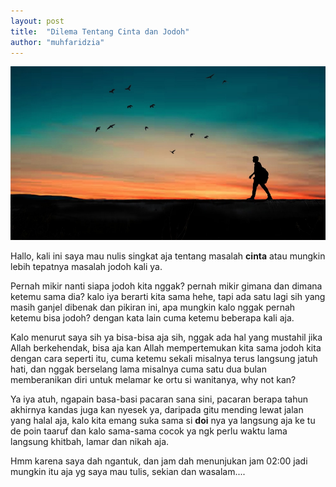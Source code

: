 ```yaml
---
layout: post
title:  "Dilema Tentang Cinta dan Jodoh"
author: "muhfaridzia"
---
```


![Engaging-Human](/img/pexels-photo-1046896.jpeg)

Hallo, kali ini saya mau nulis singkat aja tentang masalah **cinta** atau mungkin lebih tepatnya masalah jodoh kali ya.

Pernah mikir nanti siapa jodoh kita nggak? pernah mikir gimana dan dimana ketemu sama dia? kalo iya berarti kita sama hehe, tapi ada satu lagi sih yang masih ganjel dibenak dan pikiran ini, apa mungkin kalo nggak pernah ketemu bisa jodoh? dengan kata lain cuma ketemu beberapa kali aja.

Kalo menurut saya sih ya bisa-bisa aja sih, nggak ada hal yang mustahil jika Allah berkehendak, bisa aja kan Allah mempertemukan kita sama jodoh kita dengan cara seperti itu, cuma ketemu sekali misalnya terus langsung jatuh hati, dan nggak berselang lama misalnya cuma satu dua bulan memberanikan diri untuk melamar ke ortu si wanitanya, why not kan?

Ya iya atuh, ngapain basa-basi pacaran sana sini, pacaran berapa tahun akhirnya kandas juga kan nyesek ya, daripada gitu mending lewat jalan yang halal aja, kalo kita emang suka sama si **doi** nya ya langsung aja ke tu de poin taaruf dan kalo sama-sama cocok ya ngk perlu waktu lama langsung khitbah, lamar dan nikah aja.

Hmm karena saya dah ngantuk, dan jam dah menunjukan jam 02:00  jadi mungkin itu aja yg saya mau tulis, sekian dan wasalam....
